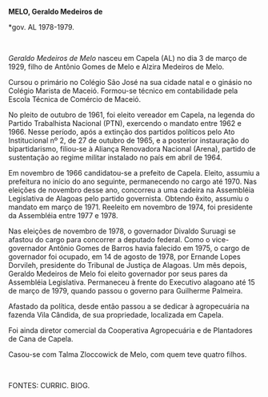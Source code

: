 **MELO, Geraldo Medeiros de**

\*gov. AL 1978-1979.

 

*Geraldo Medeiros de Melo* nasceu em Capela (AL) no dia 3 de março de
1929, filho de Antônio Gomes de Melo e Alzira Medeiros de Melo.

Cursou o primário no Colégio São José na sua cidade natal e o ginásio no
Colégio Marista de Maceió. Formou-se técnico em contabilidade pela
Escola Técnica de Comércio de Maceió.

No pleito de outubro de 1961, foi eleito vereador em Capela, na legenda
do Partido Trabalhista Nacional (PTN), exercendo o mandato entre 1962 e
1966. Nesse período, após a extinção dos partidos políticos pelo Ato
Institucional nº 2, de 27 de outubro de 1965, e a posterior instauração
do bipartidarismo, filiou-se à Aliança Renovadora Nacional (Arena),
partido de sustentação ao regime militar instalado no país em abril de
1964.

Em novembro de 1966 candidatou-se a prefeito de Capela. Eleito, assumiu
a prefeitura no início do ano seguinte, permanecendo no cargo até 1970.
Nas eleições de novembro desse ano, concorreu a uma cadeira na
Assembléia Legislativa de Alagoas pelo partido governista. Obtendo
êxito, assumiu o mandato em março de 1971. Reeleito em novembro de 1974,
foi presidente da Assembléia entre 1977 e 1978.

Nas eleições de novembro de 1978, o governador Divaldo Suruagi se
afastou do cargo para concorrer a deputado federal. Como o
vice-governador Antônio Gomes de Barros havia falecido em 1975, o cargo
de governador foi ocupado, em 14 de agosto de 1978, por Ernande Lopes
Dorvileh, presidente do Tribunal de Justiça de Alagoas. Um mês depois,
Geraldo Medeiros de Melo foi eleito governador por seus pares da
Assembléia Legislativa. Permaneceu à frente do Executivo alagoano até 15
de março de 1979, quando passou o governo para Guilherme Palmeira.

Afastado da política, desde então passou a se dedicar à agropecuária na
fazenda Vila Cândida, de sua propriedade, localizada em Capela.

Foi ainda diretor comercial da Cooperativa Agropecuária e de Plantadores
de Cana de Capela.

Casou-se com Talma Zloccowick de Melo, com quem teve quatro filhos.

 

FONTES: CURRIC. BIOG.
